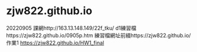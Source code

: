 # zjw822.github.io
20220905
課網http://163.13.148.149/22f_tku/
d1練習檔https://zjw822.github.io/0905p.htm
練習檔網址前綴https://zjw822.github.io/
作業1 https://zjw822.github.io/HW1_final
